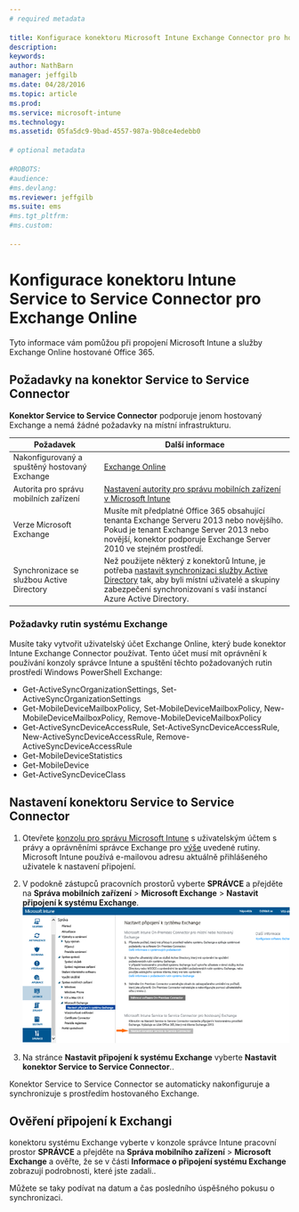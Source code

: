 ```yaml
---
# required metadata

title: Konfigurace konektoru Microsoft Intune Exchange Connector pro hostovaný Exchange | Microsoft Intune
description:
keywords:
author: NathBarn
manager: jeffgilb
ms.date: 04/28/2016
ms.topic: article
ms.prod:
ms.service: microsoft-intune
ms.technology:
ms.assetid: 05fa5dc9-9bad-4557-987a-9b8ce4edebb0

# optional metadata

#ROBOTS:
#audience:
#ms.devlang:
ms.reviewer: jeffgilb
ms.suite: ems
#ms.tgt_pltfrm:
#ms.custom:

---
```


# Konfigurace konektoru Intune Service to Service Connector pro Exchange Online

Tyto informace vám pomůžou při propojení Microsoft Intune a služby Exchange Online hostované Office 365.

## Požadavky na konektor Service to Service Connector
**Konektor Service to Service Connector** podporuje jenom hostovaný Exchange a nemá žádné požadavky na místní infrastrukturu.

|Požadavek|Další informace|
|---------------|--------------------|
|Nakonfigurovaný a spuštěný hostovaný Exchange|[Exchange Online](https://technet.microsoft.com/library/jj200580.aspx) |
|Autorita pro správu mobilních zařízení| [Nastavení autority pro správu mobilních zařízení v Microsoft Intune](get-ready-to-enroll-devices-in-microsoft-intune.md#set-mobile-device-management-authority)|
|Verze Microsoft Exchange|Musíte mít předplatné Office 365 obsahující tenanta Exchange Serveru 2013 nebo novějšího. Pokud je tenant Exchange Server 2013 nebo novější, konektor podporuje Exchange Server 2010 ve stejném prostředí.|
|Synchronizace se službou Active Directory|Než použijete některý z konektorů Intune, je potřeba [nastavit synchronizaci služby Active Directory](/intune/get-started/start-with-a-paid-subscription-to-microsoft-intune-step-3) tak, aby byli místní uživatelé a skupiny zabezpečení synchronizovaní s vaší instancí Azure Active Directory.|

### Požadavky rutin systému Exchange

Musíte taky vytvořit uživatelský účet Exchange Online, který bude konektor Intune Exchange Connector používat. Tento účet musí mít oprávnění k používání konzoly správce Intune a spuštění těchto požadovaných rutin prostředí Windows PowerShell Exchange:

 - Get-ActiveSyncOrganizationSettings, Set-ActiveSyncOrganizationSettings
 - Get-MobileDeviceMailboxPolicy, Set-MobileDeviceMailboxPolicy, New-MobileDeviceMailboxPolicy, Remove-MobileDeviceMailboxPolicy
 - Get-ActiveSyncDeviceAccessRule, Set-ActiveSyncDeviceAccessRule, New-ActiveSyncDeviceAccessRule, Remove-ActiveSyncDeviceAccessRule
 - Get-MobileDeviceStatistics
 - Get-MobileDevice
 - Get-ActiveSyncDeviceClass

## Nastavení konektoru Service to Service Connector

1. Otevřete [konzolu pro správu Microsoft Intune](http://manage.microsoft.com) s uživatelským účtem s právy a oprávněními správce Exchange pro [výše](#exchange-cmdlet-requirements) uvedené rutiny. Microsoft Intune používá e-mailovou adresu aktuálně přihlášeného uživatele k nastavení připojení.

2.  V podokně zástupců pracovních prostorů vyberte **SPRÁVCE** a přejděte na **Správa mobilních zařízení** > **Microsoft Exchange** > **Nastavit připojení k systému Exchange**.
![Nastavit konektor Service to Service Connector](../media/intunesa5cservicetoserviceconnector.png)

3.  Na stránce **Nastavit připojení k systému Exchange** vyberte **Nastavit konektor Service to Service Connector**..


Konektor Service to Service Connector se automaticky nakonfiguruje a synchronizuje s prostředím hostovaného Exchange.

## Ověření připojení k Exchangi

konektoru systému Exchange vyberte v konzole správce Intune pracovní prostor **SPRÁVCE** a přejděte na **Správa mobilního zařízení** > **Microsoft Exchange** a ověřte, že se v části **Informace o připojení systému Exchange** zobrazují podrobnosti, které jste zadali..

Můžete se taky podívat na datum a čas posledního úspěšného pokusu o synchronizaci.


<!--HONumber=May16_HO1-->


